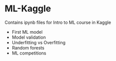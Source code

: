 # ML-Kaggle
Contains ipynb files for Intro to ML course in Kaggle
- First ML model
- Model validation
- Underfitting vs Overfitting
- Random forests
- ML competitions
